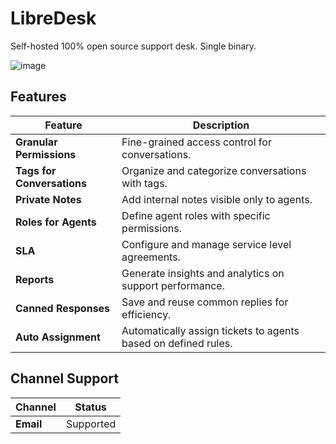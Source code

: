 # LibreDesk

Self-hosted 100% open source support desk. Single binary.


![image](https://github.com/user-attachments/assets/4d0a3cfc-4342-42bf-b567-c50482306d36)


## Features

| Feature                      | Description                                                                 |
|------------------------------|-----------------------------------------------------------------------------|
| **Granular Permissions**     | Fine-grained access control for conversations.                             |
| **Tags for Conversations**   | Organize and categorize conversations with tags.                          |
| **Private Notes**            | Add internal notes visible only to agents.                                |
| **Roles for Agents**         | Define agent roles with specific permissions.                             |
| **SLA**                      | Configure and manage service level agreements.                            |
| **Reports**                  | Generate insights and analytics on support performance.                   |
| **Canned Responses**         | Save and reuse common replies for efficiency.                             |
| **Auto Assignment**          | Automatically assign tickets to agents based on defined rules.            |

## Channel Support

| Channel | Status   |
|---------|----------|
| **Email** | Supported |
